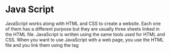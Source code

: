 # Java Script


JavaScript works along with HTML and CSS to create a website. Each one of them has a different purpose but they are usually three sheets linked in the HTML file. JavaScript is written using the same tools used for HTML and CSS. When you want to use JavaScript with a web page, you use the HTML file and you link them using the tag <script> or you could put it in a separate file. You use <script> to add the JavaScript file in the HTML file.


A JavaScript file contains a number of statements. Scripts contain instructions. You could specify a value to a variable in order to use it in some calculations. 
